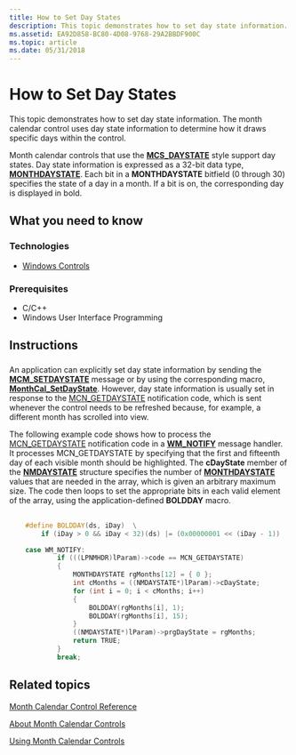 ```yaml
---
title: How to Set Day States
description: This topic demonstrates how to set day state information. The month calendar control uses day state information to determine how it draws specific days within the control.
ms.assetid: EA92D858-BC80-4D08-9768-29A2BBDF900C
ms.topic: article
ms.date: 05/31/2018
---
```


# How to Set Day States

This topic demonstrates how to set day state information. The month calendar control uses day state information to determine how it draws specific days within the control.

Month calendar controls that use the [**MCS\_DAYSTATE**](month-calendar-control-styles.md) style support day states. Day state information is expressed as a 32-bit data type, [**MONTHDAYSTATE**](monthdaystate.md). Each bit in a **MONTHDAYSTATE** bitfield (0 through 30) specifies the state of a day in a month. If a bit is on, the corresponding day is displayed in bold.

## What you need to know

### Technologies

-   [Windows Controls](window-controls.md)

### Prerequisites

-   C/C++
-   Windows User Interface Programming

## Instructions

### 

An application can explicitly set day state information by sending the [**MCM\_SETDAYSTATE**](mcm-setdaystate.md) message or by using the corresponding macro, [**MonthCal\_SetDayState**](/windows/desktop/api/Commctrl/nf-commctrl-monthcal_setdaystate). However, day state information is usually set in response to the [MCN\_GETDAYSTATE](mcn-getdaystate.md) notification code, which is sent whenever the control needs to be refreshed because, for example, a different month has scrolled into view.

The following example code shows how to process the [MCN\_GETDAYSTATE](mcn-getdaystate.md) notification code in a [**WM\_NOTIFY**](wm-notify.md) message handler. It processes MCN\_GETDAYSTATE by specifying that the first and fifteenth day of each visible month should be highlighted. The **cDayState** member of the [**NMDAYSTATE**](/windows/desktop/api/Commctrl/ns-commctrl-tagnmdaystate) structure specifies the number of [**MONTHDAYSTATE**](monthdaystate.md) values that are needed in the array, which is given an arbitrary maximum size. The code then loops to set the appropriate bits in each valid element of the array, using the application-defined **BOLDDAY** macro.

## 


```C++
    #define BOLDDAY(ds, iDay)  \
        if (iDay > 0 && iDay < 32)(ds) |= (0x00000001 << (iDay - 1))

    case WM_NOTIFY:
            if (((LPNMHDR)lParam)->code == MCN_GETDAYSTATE)
            {
                MONTHDAYSTATE rgMonths[12] = { 0 };
                int cMonths = ((NMDAYSTATE*)lParam)->cDayState;
                for (int i = 0; i < cMonths; i++)
                {
                    BOLDDAY(rgMonths[i], 1);
                    BOLDDAY(rgMonths[i], 15);
                }
                ((NMDAYSTATE*)lParam)->prgDayState = rgMonths;
                return TRUE;
            }
            break;
```



## Related topics

<dl> <dt>

[Month Calendar Control Reference](bumper-month-calendar-month-calendar-control-reference.md)
</dt> <dt>

[About Month Calendar Controls](month-calendar-controls.md)
</dt> <dt>

[Using Month Calendar Controls](using-month-calendar-controls.md)
</dt> </dl>

 

 




